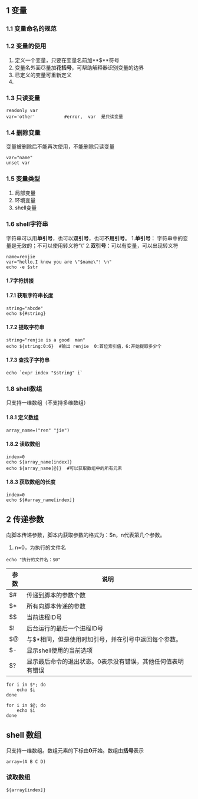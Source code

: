 ## 1 变量
### 1.1 变量命名的规范



### 1.2 变量的使用

1. 定义一个变量，只要在变量名前加**$**符号
2. 变量名外面尽量加**花括号**，可帮助解释器识别变量的边界
3. 已定义的变量可重新定义
4. 

### 1.3 只读变量
```shell
readonly var
var='other'           #error,  var  是只读变量
```

### 1.4 删除变量
变量被删除后不能再次使用，不能删除只读变量
```shell
var="name"
unset var
```

### 1.5 变量类型

1. 局部变量
2. 环境变量
3. shell变量
### 1.6 shell字符串
字符串可以用**单引号**，也可以**双引号**，也可**不用引号**。
1.**单引号**： 字符串中的变量是无效的；不可以使用转义符“\”
2.**双引号**：可以有变量，可以出现转义符
```shell
name=renjie
var="hello,I know you are \"$name\"! \n"
echo -e $str
```
#### 1.7字符拼接
#### 1.7.1 获取字符串长度
```shell
string="abcde"
echo ${#string}
```
#### 1.7.2 提取字符串
```shell
string="renjie is a good  man"
echo ${string:0:6}  #输出 renjie  0:首位索引值，6:开始提取多少个
```
#### 1.7.3 查找子字符串
```shell
echo `expr index "$string" i`
```
### 1.8 shell数组
只支持一维数组（不支持多维数组）
#### 1.8.1 定义数组
```shell
array_name=("ren" "jie")
```
#### 1.8.2 读取数组
```shell
index=0
echo ${array_name[index]}
echo ${array_name[@]}  #可以获取数组中的所有元素
```
#### 1.8.3 获取数组的长度
```shell
index=0
echo ${#array_name[index]}
```
## 2 传递参数
向脚本传递参数，脚本内获取参数的格式为：$n，n代表第几个参数。
1. n=0，为执行的文件名

```shell
echo "执行的文件名：$0"
```

参数        |                   说明
---------     |                ------
$#           | 传递到脚本的参数个数
$*           | 所有向脚本传递的参数 
$$          | 当前进程ID号
$!          |  后台运行的最后一个进程ID号
$@        |  与$*相同，但是使用时加引号，并在引号中返回每个参数。
$-          |  显示shell使用的当前选项
$?          |   显示最后命令的退出状态。0表示没有错误，其他任何值表明有错误
```shell
for i in $*; do
    echo $i
done

for i in $@; do
    echo $i
done
```


## shell 数组
只支持一维数组。数组元素的下标由**0**开始。数组由**括号**表示
```shell
array=(A B C D)
```
### 读取数组
```shell
${array[index]}
```



